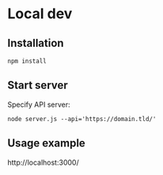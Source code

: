 Local dev
=========

Installation
------------

    npm install

Start server
------------

Specify API server:

    node server.js --api='https://domain.tld/'

Usage example
-------------

http://localhost:3000/
